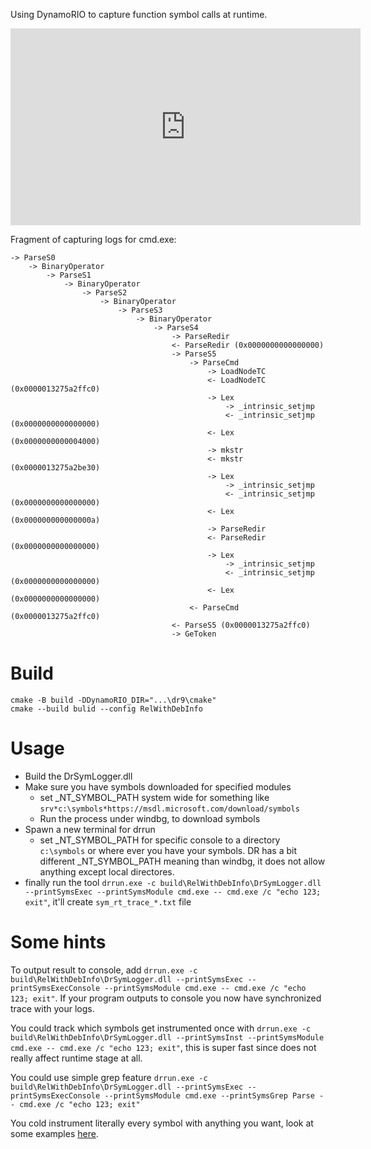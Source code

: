 Using DynamoRIO to capture function symbol calls at runtime.

<iframe width="560" height="315" src="https://www.youtube.com/embed/sIc7zQgbn0Y" title="YouTube video player" frameborder="0" allow="accelerometer; autoplay; clipboard-write; encrypted-media; gyroscope; picture-in-picture; web-share" allowfullscreen></iframe>

Fragment of capturing logs for cmd.exe:
```
-> ParseS0
    -> BinaryOperator
        -> ParseS1
            -> BinaryOperator
                -> ParseS2
                    -> BinaryOperator
                        -> ParseS3
                            -> BinaryOperator
                                -> ParseS4
                                    -> ParseRedir
                                    <- ParseRedir (0x0000000000000000)
                                    -> ParseS5
                                        -> ParseCmd
                                            -> LoadNodeTC
                                            <- LoadNodeTC (0x0000013275a2ffc0)
                                            -> Lex
                                                -> _intrinsic_setjmp
                                                <- _intrinsic_setjmp (0x0000000000000000)
                                            <- Lex (0x0000000000004000)
                                            -> mkstr
                                            <- mkstr (0x0000013275a2be30)
                                            -> Lex
                                                -> _intrinsic_setjmp
                                                <- _intrinsic_setjmp (0x0000000000000000)
                                            <- Lex (0x000000000000000a)
                                            -> ParseRedir
                                            <- ParseRedir (0x0000000000000000)
                                            -> Lex
                                                -> _intrinsic_setjmp
                                                <- _intrinsic_setjmp (0x0000000000000000)
                                            <- Lex (0x0000000000000000)
                                        <- ParseCmd (0x0000013275a2ffc0)
                                    <- ParseS5 (0x0000013275a2ffc0)
                                    -> GeToken
```

# Build

```
cmake -B build -DDynamoRIO_DIR="...\dr9\cmake"
cmake --build bulid --config RelWithDebInfo
```

# Usage

- Build the DrSymLogger.dll
- Make sure you have symbols downloaded for specified modules
  - set _NT_SYMBOL_PATH system wide for something like `srv*c:\symbols*https://msdl.microsoft.com/download/symbols`
  - Run the process under windbg, to download symbols
- Spawn a new terminal for drrun
  - set _NT_SYMBOL_PATH for specific console to a directory `c:\symbols` or where ever you have your symbols. DR has a bit different _NT_SYMBOL_PATH meaning than windbg, it does not allow anything except local directores.
- finally run the tool `drrun.exe -c build\RelWithDebInfo\DrSymLogger.dll --printSymsExec --printSymsModule cmd.exe -- cmd.exe /c "echo 123; exit"`, it'll create `sym_rt_trace_*.txt` file

# Some hints

To output result to console, add `drrun.exe -c build\RelWithDebInfo\DrSymLogger.dll --printSymsExec --printSymsExecConsole --printSymsModule cmd.exe -- cmd.exe /c "echo 123; exit"`. If your program outputs to console you now have synchronized trace with your logs.

You could track which symbols get instrumented once with `drrun.exe -c build\RelWithDebInfo\DrSymLogger.dll --printSymsInst --printSymsModule cmd.exe -- cmd.exe /c "echo 123; exit"`, this is super fast since does not really affect runtime stage at all.

You could use simple grep feature `drrun.exe -c build\RelWithDebInfo\DrSymLogger.dll --printSymsExec --printSymsExecConsole --printSymsModule cmd.exe --printSymsGrep Parse -- cmd.exe /c "echo 123; exit"`

You cold instrument literally every symbol with anything you want, look at some examples [here](https://github.com/expend20/DrSymLogger/blob/37bc4feb8f5583a91deba45dc60990177c3908c2/src/DrSymLogger.cpp#L59).



